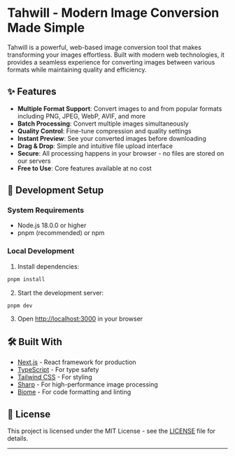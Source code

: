 # Tahwill - Modern Image Conversion Made Simple

<!-- ![Tahwill Logo](./public/file.svg) -->

Tahwill is a powerful, web-based image conversion tool that makes transforming your images effortless. Built with modern web technologies, it provides a seamless experience for converting images between various formats while maintaining quality and efficiency.

## ✨ Features

- **Multiple Format Support**: Convert images to and from popular formats including PNG, JPEG, WebP, AVIF, and more
- **Batch Processing**: Convert multiple images simultaneously
- **Quality Control**: Fine-tune compression and quality settings
- **Instant Preview**: See your converted images before downloading
- **Drag & Drop**: Simple and intuitive file upload interface
- **Secure**: All processing happens in your browser - no files are stored on our servers
- **Free to Use**: Core features available at no cost

## 🔧 Development Setup

### System Requirements

- Node.js 18.0.0 or higher
- pnpm (recommended) or npm

### Local Development

1. Install dependencies:
```bash
pnpm install
```

2. Start the development server:
```bash
pnpm dev
```

3. Open [http://localhost:3000](http://localhost:3000) in your browser

## 🛠️ Built With

- [Next.js](https://nextjs.org/) - React framework for production
- [TypeScript](https://www.typescriptlang.org/) - For type safety
- [Tailwind CSS](https://tailwindcss.com/) - For styling
- [Sharp](https://sharp.pixelplumbing.com/) - For high-performance image processing
- [Biome](https://biomejs.dev/) - For code formatting and linting

## 📝 License

This project is licensed under the MIT License - see the [LICENSE](LICENSE) file for details.

---